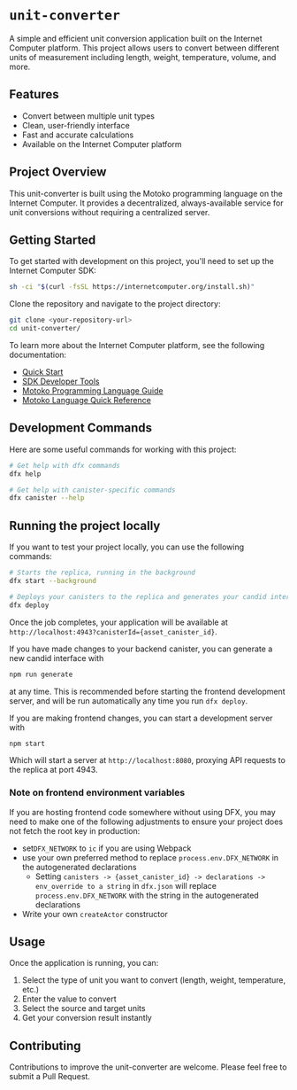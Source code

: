 # `unit-converter`

A simple and efficient unit conversion application built on the Internet Computer platform. This project allows users to convert between different units of measurement including length, weight, temperature, volume, and more.

## Features

- Convert between multiple unit types
- Clean, user-friendly interface
- Fast and accurate calculations
- Available on the Internet Computer platform

## Project Overview

This unit-converter is built using the Motoko programming language on the Internet Computer. It provides a decentralized, always-available service for unit conversions without requiring a centralized server.

## Getting Started

To get started with development on this project, you'll need to set up the Internet Computer SDK:

```bash
sh -ci "$(curl -fsSL https://internetcomputer.org/install.sh)"
```

Clone the repository and navigate to the project directory:

```bash
git clone <your-repository-url>
cd unit-converter/
```

To learn more about the Internet Computer platform, see the following documentation:

- [Quick Start](https://internetcomputer.org/docs/current/developer-docs/setup/deploy-locally)
- [SDK Developer Tools](https://internetcomputer.org/docs/current/developer-docs/setup/install)
- [Motoko Programming Language Guide](https://internetcomputer.org/docs/current/motoko/main/motoko)
- [Motoko Language Quick Reference](https://internetcomputer.org/docs/current/motoko/main/language-manual)

## Development Commands

Here are some useful commands for working with this project:

```bash
# Get help with dfx commands
dfx help

# Get help with canister-specific commands
dfx canister --help
```

## Running the project locally

If you want to test your project locally, you can use the following commands:

```bash
# Starts the replica, running in the background
dfx start --background

# Deploys your canisters to the replica and generates your candid interface
dfx deploy
```

Once the job completes, your application will be available at `http://localhost:4943?canisterId={asset_canister_id}`.

If you have made changes to your backend canister, you can generate a new candid interface with

```bash
npm run generate
```

at any time. This is recommended before starting the frontend development server, and will be run automatically any time you run `dfx deploy`.

If you are making frontend changes, you can start a development server with

```bash
npm start
```

Which will start a server at `http://localhost:8080`, proxying API requests to the replica at port 4943.

### Note on frontend environment variables

If you are hosting frontend code somewhere without using DFX, you may need to make one of the following adjustments to ensure your project does not fetch the root key in production:

- set`DFX_NETWORK` to `ic` if you are using Webpack
- use your own preferred method to replace `process.env.DFX_NETWORK` in the autogenerated declarations
  - Setting `canisters -> {asset_canister_id} -> declarations -> env_override to a string` in `dfx.json` will replace `process.env.DFX_NETWORK` with the string in the autogenerated declarations
- Write your own `createActor` constructor

## Usage

Once the application is running, you can:

1. Select the type of unit you want to convert (length, weight, temperature, etc.)
2. Enter the value to convert
3. Select the source and target units
4. Get your conversion result instantly

## Contributing

Contributions to improve the unit-converter are welcome. Please feel free to submit a Pull Request.
